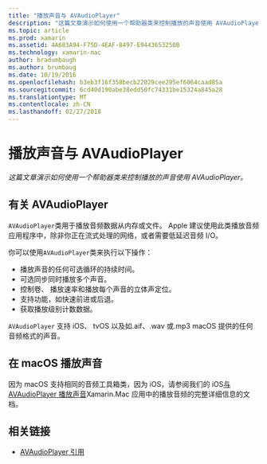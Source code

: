 ```yaml
---
title: "播放声音与 AVAudioPlayer"
description: "这篇文章演示如何使用一个帮助器类来控制播放的声音使用 AVAudioPlayer。"
ms.topic: article
ms.prod: xamarin
ms.assetid: 4A683A94-F75D-4EAF-8497-E9443653250B
ms.technology: xamarin-mac
author: bradumbaugh
ms.author: brumbaug
ms.date: 10/19/2016
ms.openlocfilehash: b3eb3f16f358becb22029cee295ef6064caad85a
ms.sourcegitcommit: 6cd40d190abe38edd50fc74331be15324a845a28
ms.translationtype: MT
ms.contentlocale: zh-CN
ms.lasthandoff: 02/27/2018
---
```

# <a name="playing-sound-with-avaudioplayer"></a>播放声音与 AVAudioPlayer

_这篇文章演示如何使用一个帮助器类来控制播放的声音使用 AVAudioPlayer。_

## <a name="about-the-avaudioplayer"></a>有关 AVAudioPlayer

`AVAudioPlayer`类用于播放音频数据从内存或文件。 Apple 建议使用此类播放音频应用程序中，除非你正在流式处理的网络，或者需要低延迟音频 I/O。

你可以使用`AVAudioPlayer`类来执行以下操作：

- 播放声音的任何可选循环的持续时间。
- 可选同步同时播放多个声音。
- 控制卷、 播放速率和播放每个声音的立体声定位。
- 支持功能，如快速前进或后退。
- 获取播放级别计数数据。

`AVAudioPlayer` 支持 iOS、 tvOS 以及如.aif、.wav 或.mp3 macOS 提供的任何音频格式的声音。

## <a name="playing-sounds-in-macos"></a>在 macOS 播放声音

因为 macOS 支持相同的音频工具箱类，因为 iOS，请参阅我们的 iOS[与 AVAudioPlayer 播放声音](https://developer.xamarin.com/recipes/ios/media/sound/avaudioplayer/)Xamarin.Mac 应用中的播放音频的完整详细信息的文档。



## <a name="related-links"></a>相关链接

- [AVAudioPlayer 引用](https://developer.apple.com/documentation/avfoundation/avaudioplayer)
